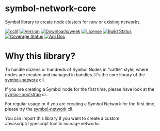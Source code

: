 # symbol-network-core

Symbol library to create node clusters for new or existing networks.

[![oclif](https://img.shields.io/badge/cli-oclif-brightgreen.svg)](https://oclif.io)
[![Version](https://img.shields.io/npm/v/symbol-network-core.svg)](https://npmjs.org/package/symbol-network-core)
[![Downloads/week](https://img.shields.io/npm/dw/symbol-network-core.svg)](https://npmjs.org/package/symbol-network-core)
[![License](https://img.shields.io/badge/License-Apache%202.0-blue.svg)](https://opensource.org/licenses/Apache-2.0)
[![Build Status](https://travis-ci.com/nemtech/symbol-bootstrap.svg?branch=main)](https://travis-ci.com/nemtech/symbol-bootstrap)
[![Coverage Status](https://coveralls.io/repos/github/nemtech/symbol-bootstrap/badge.svg?branch=main)](https://coveralls.io/github/nemtech/symbol-bootstrap?branch=main)
[![Api Doc](https://img.shields.io/badge/api-doc-blue.svg)](../../)

# Why this library?

To handle dozens or hundreds of Symbol Nodes in "cattle" style, where nodes are created and managed in bundles. It's the core library of the [symbol-network](../network-cli) cli.

If you are creating a Symbol node for the first time, please have look at the [symbol-bootstrap](../bootstrap-cli) cli.

For regular usage or if you are creating a Symbol Network for the first time, please try the [symbol-network](../network-cli) cli.

You can import this library if you want to create a custom Javascript/Typescript tool to manage networks.
